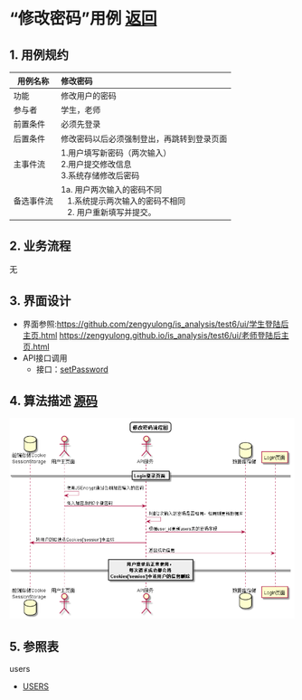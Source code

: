# “修改密码”用例 [返回](../../README.md)
## 1. 用例规约

|用例名称|修改密码|
|-------|:-------------|
|功能|修改用户的密码|
|参与者|学生，老师|
|前置条件|必须先登录|
|后置条件|修改密码以后必须强制登出，再跳转到登录页面|
|主事件流| 1.用户填写新密码（两次输入） <br/> 2.用户提交修改信息 <br/>3.系统存储修改后密码|
|备选事件流|1a. 用户两次输入的密码不同 <br/>&nbsp;&nbsp; 1.系统提示两次输入的密码不相同  <br/>&nbsp;&nbsp; 2. 用户重新填写并提交。 |

## 2. 业务流程
无

## 3. 界面设计
- 界面参照:https://github.com/zengyulong/is_analysis/test6/ui/学生登陆后主页.html
https://zengyulong.github.io/is_analysis/test6/ui/老师登陆后主页.html
- API接口调用
    - 接口：[setPassword](../接口1/setPassword.md)

## 4. 算法描述 [源码](../流程图/修改密码.puml)
![登录认证](../images/流程图/修改密码.png)
    
## 5. 参照表
users
- [USERS](../数据库设计/数据库设计.md/#USERS)